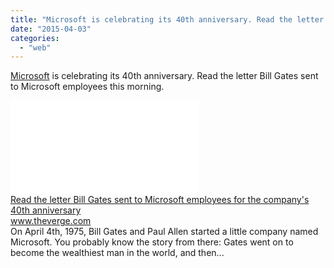 ```yaml
---
title: "Microsoft is celebrating its 40th anniversary. Read the letter Bill Gates sent t..."
date: "2015-04-03"
categories: 
  - "web"
---
```


[Microsoft](http://www.facebook.com/profile.php?id=20528438720 "To tag someone, type @ and then the friend's name") is celebrating its 40th anniversary. Read the letter Bill Gates sent to Microsoft employees this morning.  
  
[![](images/safe_image.php?d=AQAM7MJ4PzlG5htN&w=158&h=158&url=https%3A%2F%2Fcdn3.vox-cdn.com%2Fthumbor%2F0oQceNArXLSON1D31D4K88E9v5o%3D%2F0x0%3A2050x1153%2F1600x900%2Fcdn0.vox-cdn.com%2Fuploads%2Fchorus_image%2Fimage%2F46041034%2Fbill_gates_paul_allen.0.0.jpg)](http://l.facebook.com/l.php?u=http%3A%2F%2Ftheverge.com%2Fe%2F8105016%3Futm_campaign%3Dtheverge%26utm_content%3Darticle%26utm_medium%3Dsocial%26utm_source%3Dfacebook&h=WAQFRHWkz&s=1)  
[Read the letter Bill Gates sent to Microsoft employees for the company's 40th anniversary](http://l.facebook.com/l.php?u=http%3A%2F%2Ftheverge.com%2Fe%2F8105016%3Futm_campaign%3Dtheverge%26utm_content%3Darticle%26utm_medium%3Dsocial%26utm_source%3Dfacebook&h=mAQHCby0e&s=1)  
www.theverge.com  
On April 4th, 1975, Bill Gates and Paul Allen started a little company named Microsoft. You probably know the story from there: Gates went on to become the wealthiest man in the world, and then...
